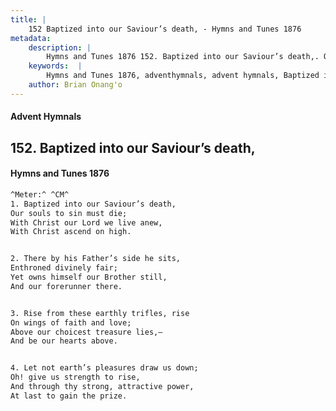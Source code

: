 ```yaml
---
title: |
    152 Baptized into our Saviour’s death, - Hymns and Tunes 1876
metadata:
    description: |
        Hymns and Tunes 1876 152. Baptized into our Saviour’s death,. Our souls to sin must die; With Christ our Lord we live anew, With Christ ascend on high. 
    keywords:  |
        Hymns and Tunes 1876, adventhymnals, advent hymnals, Baptized into our Saviour’s death,, Our souls to sin must die;, 
    author: Brian Onang'o
---
```


#### Advent Hymnals
## 152. Baptized into our Saviour’s death,
####  Hymns and Tunes 1876

```txt
^Meter:^ ^CM^
1. Baptized into our Saviour’s death,
Our souls to sin must die;
With Christ our Lord we live anew,
With Christ ascend on high.


2. There by his Father’s side he sits,
Enthroned divinely fair;
Yet owns himself our Brother still,
And our forerunner there.


3. Rise from these earthly trifles, rise
On wings of faith and love;
Above our choicest treasure lies,—
And be our hearts above.


4. Let not earth’s pleasures draw us down;
Oh! give us strength to rise,
And through thy strong, attractive power,
At last to gain the prize.
```